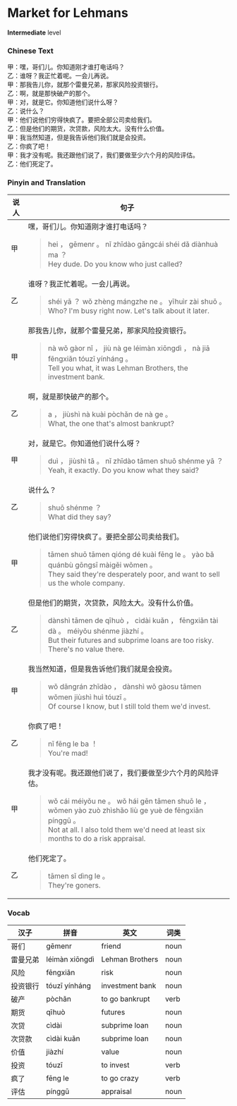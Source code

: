 # Market for Lehmans
**Intermediate** level
### Chinese Text
甲：嘿，哥们儿。你知道刚才谁打电话吗？<br />乙：谁呀？我正忙着呢。一会儿再说。<br />甲：那我告儿你，就那个雷曼兄弟，那家风险投资银行。<br />乙：啊，就是那快破产的那个。<br />甲：对，就是它。你知道他们说什么呀？<br />乙：说什么？<br />甲：他们说他们穷得快疯了。要把全部公司卖给我们。<br />乙：但是他们的期货，次贷款，风险太大。没有什么价值。<br />甲：我当然知道，但是我告诉他们我们就是会投资。<br />乙：你疯了吧！<br />甲：我才没有呢。我还跟他们说了，我们要做至少六个月的风险评估。<br />乙：他们死定了。

### Pinyin and Translation
|说人|句子|
|----|----|
|甲|嘿，哥们儿。你知道刚才谁打电话吗？<blockquote>hei ， gēmenr 。 nǐ zhīdào gāngcái shéi dǎ diànhuà ma ？<br />Hey dude. Do you know who just called?</blockquote>|
|乙|谁呀？我正忙着呢。一会儿再说。<blockquote>shéi yā ？ wǒ zhèng mángzhe ne 。 yīhuìr zài shuō 。<br />Who? I'm busy right now. Let's talk about it later.</blockquote>|
|甲|那我告儿你，就那个雷曼兄弟，那家风险投资银行。<blockquote>nà wǒ gàor nǐ ， jiù nà ge léimàn xiōngdì ， nà jiā fēngxiǎn tóuzī yínháng 。<br />Tell you what, it was Lehman Brothers, the investment bank.</blockquote>|
|乙|啊，就是那快破产的那个。<blockquote>a ， jiùshì nà kuài pòchǎn de nà ge 。<br />What, the one that's almost bankrupt?</blockquote>|
|甲|对，就是它。你知道他们说什么呀？<blockquote>duì ， jiùshì tā 。 nǐ zhīdào tāmen shuō shénme yā ？<br />Yeah, it exactly. Do you know what they said?</blockquote>|
|乙|说什么？<blockquote>shuō shénme ？<br />What did they say?</blockquote>|
|甲|他们说他们穷得快疯了。要把全部公司卖给我们。<blockquote>tāmen shuō tāmen qióng dé kuài fēng le 。 yào bǎ quánbù gōngsī màigěi wǒmen 。<br />They said they're desperately poor, and want to sell us the whole company.</blockquote>|
|乙|但是他们的期货，次贷款，风险太大。没有什么价值。<blockquote>dànshì tāmen de qīhuò ， cìdài kuǎn ， fēngxiǎn tài dà 。 méiyǒu shénme jiàzhí 。<br />But their futures and subprime loans are too risky. There's no value there.</blockquote>|
|甲|我当然知道，但是我告诉他们我们就是会投资。<blockquote>wǒ dāngrán zhīdào ， dànshì wǒ gàosu tāmen wǒmen jiùshì huì tóuzī 。<br />Of course I know, but I still told them we'd invest.</blockquote>|
|乙|你疯了吧！<blockquote>nǐ fēng le ba ！<br />You're mad!</blockquote>|
|甲|我才没有呢。我还跟他们说了，我们要做至少六个月的风险评估。<blockquote>wǒ cái méiyǒu ne 。 wǒ hái gēn tāmen shuō le ， wǒmen yào zuò zhìshǎo liù ge yuè de fēngxiǎn pínggū 。<br />Not at all. I also told them we'd need at least six months to do a risk appraisal.</blockquote>|
|乙|他们死定了。<blockquote>tāmen sǐ dìng le 。<br />They're goners.</blockquote>|
### Vocab
|汉子|拼音|英文|词类|
|----|----|----|----|
|哥们|gēmenr|friend|noun|
|雷曼兄弟|léimàn xiōngdì|Lehman Brothers|noun|
|风险|fēngxiǎn|risk|noun|
|投资银行|tóuzī yínháng|investment bank|noun|
|破产|pòchǎn|to go bankrupt|verb|
|期货|qīhuò|futures|noun|
|次贷|cìdài|subprime loan|noun|
|次贷款|cìdài kuǎn|subprime loan|noun|
|价值|jiàzhí|value|noun|
|投资|tóuzī|to invest|verb|
|疯了|fēng le|to go crazy|verb|
|评估|pínggū|appraisal|noun|